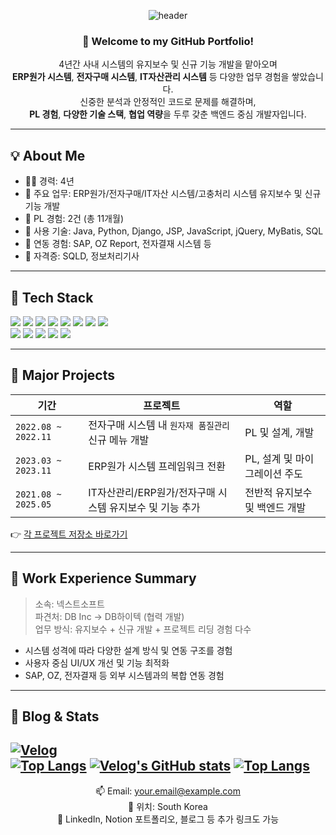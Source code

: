 <div align="center">

![header](https://capsule-render.vercel.app/api?type=cylinder&color=000000&height=150&section=header&text=정대현&fontColor=ffffff&fontSize=70&animation=fadeIn&fontAlignY=55)

### 👋 Welcome to my GitHub Portfolio!

4년간 사내 시스템의 유지보수 및 신규 기능 개발을 맡아오며  
**ERP원가 시스템**, **전자구매 시스템**, **IT자산관리 시스템** 등 다양한 업무 경험을 쌓았습니다.  
신중한 분석과 안정적인 코드로 문제를 해결하며,  
**PL 경험**, **다양한 기술 스택**, **협업 역량**을 두루 갖춘 백엔드 중심 개발자입니다.

</div>

---

## 💡 About Me

- 🧑‍💻 경력: 4년
- 🎯 주요 업무: ERP원가/전자구매/IT자산 시스템/고충처리 시스템 유지보수 및 신규 기능 개발
- 👥 PL 경험: 2건 (총 11개월)
- 🧰 사용 기술: Java, Python, Django, JSP, JavaScript, jQuery, MyBatis, SQL
- 🔗 연동 경험: SAP, OZ Report, 전자결재 시스템 등
- 🪪 자격증: SQLD, 정보처리기사

---

## 🔧 Tech Stack
<p>
<img src="https://img.shields.io/badge/JAVA-007396?style=for-the-badge&logo=Java&logoColor=white">
<img src="https://img.shields.io/badge/Spring-6DB33F?style=for-the-badge&logo=Spring&logoColor=white">
<img src="https://img.shields.io/badge/Python-3776AB?style=for-the-badge&logo=Python&logoColor=white"/>
<img src="https://img.shields.io/badge/JSP-ffb700?style=for-the-badge"/>
<img src="https://img.shields.io/badge/HTML5-E34F26?style=for-the-badge&logo=HTML5&logoColor=white">
<img src="https://img.shields.io/badge/MyBatis-0C6BA0?style=for-the-badge"/>
<img src="https://img.shields.io/badge/JavaScript-F7DF1E?style=for-the-badge&logo=JavaScript&logoColor=black"/>
<img src="https://img.shields.io/badge/jQuery-0769AD?style=for-the-badge&logo=jquery&logoColor=white"/>
<br/>
<img src="https://img.shields.io/badge/Oracle-F80000?style=for-the-badge&logo=Oracle&logoColor=white"/>
<img src="https://img.shields.io/badge/OZ%20Report-00599C?style=for-the-badge"/>
<img src="https://img.shields.io/badge/Eclipse-2C2255?style=for-the-badge&logo=Eclipse&logoColor=white"/>
<img src="https://img.shields.io/badge/GitHub-181717?style=for-the-badge&logo=github&logoColor=white"/>
<img src="https://img.shields.io/badge/VSCode-007ACC?style=for-the-badge&logo=VisualStudioCode&logoColor=white"/>
</p>

---

## 🧩 Major Projects

| 기간 | 프로젝트 | 역할 |
|------|----------|------|
| `2022.08 ~ 2022.11` | 전자구매 시스템 내 `원자재 품질관리` 신규 메뉴 개발 | PL 및 설계, 개발 |
| `2023.03 ~ 2023.11` | ERP원가 시스템 프레임워크 전환 | PL, 설계 및 마이그레이션 주도 |
| `2021.08 ~ 2025.05` | IT자산관리/ERP원가/전자구매 시스템 유지보수 및 기능 추가 | 전반적 유지보수 및 백엔드 개발 |

👉 [각 프로젝트 저장소 바로가기](#)

---

## 📘 Work Experience Summary

> 소속: 넥스트소프트  
> 파견처: DB Inc → DB하이텍 (협력 개발)  
> 업무 방식: 유지보수 + 신규 개발 + 프로젝트 리딩 경험 다수

- 시스템 성격에 따라 다양한 설계 방식 및 연동 구조를 경험
- 사용자 중심 UI/UX 개선 및 기능 최적화
- SAP, OZ, 전자결재 등 외부 시스템과의 복합 연동 경험

---

## 📝 Blog & Stats

[![Velog](https://velog-readme-stats.vercel.app/api?name=사용자ID)](https://velog.io/@사용자ID)  
[![Top Langs](https://github-readme-stats.vercel.app/api/top-langs/?username=solar1257&layout=compact)](https://github.com/anuraghazra/github-readme-stats)
[![Velog's GitHub stats](https://velog-readme-stats.vercel.app/api?name=somm&color=dark)](https://velog.io/@somm)
[![Top Langs](https://github-readme-stats.vercel.app/api/top-langs/?username=solar1257&layout=compact)](https://github.com/anuraghazra/github-readme-stats)
---

<div align="center">
  
📫 Email: your.email@example.com  
📍 위치: South Korea  
🔗 LinkedIn, Notion 포트폴리오, 블로그 등 추가 링크도 가능

</div>
